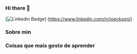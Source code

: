 ### Hi there 👋


[![Linkedin Badge](https://img.shields.io/badge/-LinkedIn-blue?style=for-the-badge&logo=Linkedin&logoColor=whire&link=https://www.linkedin.com/in/duhborba/)]
(https://www.linkedin.com/in/joeckson/)


### Sobre min

### Coisas que mais gosto de aprender
<!--
**josantosc/josantosc** is a ✨ _special_ ✨ repository because its `README.md` (this file) appears on your GitHub profile.

Here are some ideas to get you started:

- 🔭 I’m currently working on ...
- 🌱 I’m currently learning ...
- 👯 I’m looking to collaborate on ...
- 🤔 I’m looking for help with ...
- 💬 Ask me about ...
- 📫 How to reach me: ...
- 😄 Pronouns: ...
- ⚡ Fun fact: ...
-->
